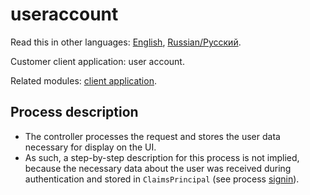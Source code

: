 # useraccount 

Read this in other languages: [English](useraccount.md), [Russian/Русский](useraccount.ru.md). 

Customer client application: user account.

Related modules: [client application](../../frontend/customerclient.md).

## Process description

- The controller processes the request and stores the user data necessary for display on the UI.
- As such, a step-by-step description for this process is not implied, because the necessary data about the user was received during authentication and stored in `ClaimsPrincipal` (see process [signin](signin.md)).
